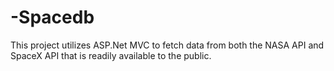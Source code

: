 # -Spacedb
This project utilizes ASP.Net MVC to fetch data from both the NASA API and SpaceX API that is readily available to the public.

